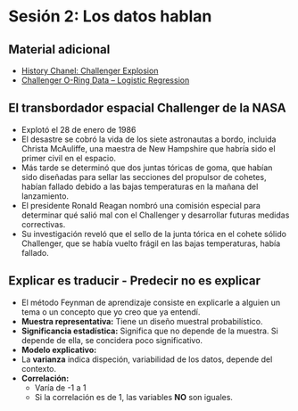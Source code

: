 # Sesión 2: Los datos hablan

## Material adicional

- [History Chanel: Challenger Explosion](https://www.history.com/topics/1980s/challenger-disaster)
- [Challenger O-Ring Data – Logistic Regression](https://byuistats.github.io/M325_Hathaway/textbook/challengerLogisticReg.html)

## El transbordador espacial Challenger de la NASA

- Explotó el 28 de enero de 1986
- El desastre se cobró la vida de los siete astronautas a bordo, incluida Christa McAuliffe, una maestra de New Hampshire que habría sido el primer civil en el espacio.
- Más tarde se determinó que dos juntas tóricas de goma, que habían sido diseñadas para sellar las secciones del propulsor de cohetes, habían fallado debido a las bajas temperaturas en la mañana del lanzamiento.
- El presidente Ronald Reagan nombró una comisión especial para determinar qué salió mal con el Challenger y desarrollar futuras medidas correctivas.
- Su investigación reveló que el sello de la junta tórica en el cohete sólido Challenger, que se había vuelto frágil en las bajas temperaturas, había fallado.

## Explicar es traducir - Predecir no es explicar

- El método Feynman de aprendizaje consiste en explicarle a alguien un tema o un concepto que yo creo que ya entendí.
- **Muestra representativa:** Tiene un diseño muestral probabilístico.
- **Significancia estadística:** Significa que no depende de la muestra. Si depende de ella, se concidera poco significativo.
- **Modelo explicativo:**
- La **varianza** indica dispeción, variabilidad de los datos, depende del contexto.
- **Correlación:**
  - Varía de -1 a 1
  - Si la correlación es de 1, las variables **NO** son iguales.